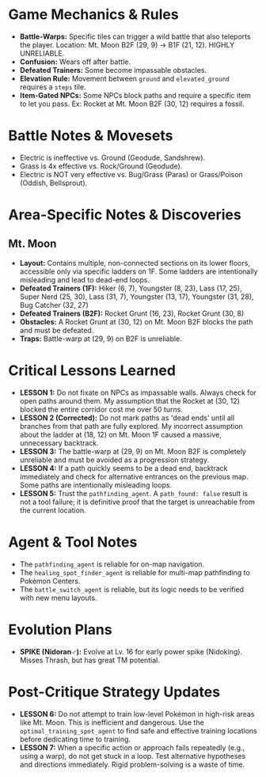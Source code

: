 # Game Mechanics & Rules
- **Battle-Warps:** Specific tiles can trigger a wild battle that also teleports the player. Location: Mt. Moon B2F (29, 9) -> B1F (21, 12). HIGHLY UNRELIABLE.
- **Confusion:** Wears off after battle.
- **Defeated Trainers:** Some become impassable obstacles.
- **Elevation Rule:** Movement between `ground` and `elevated_ground` requires a `steps` tile.
- **Item-Gated NPCs:** Some NPCs block paths and require a specific item to let you pass. Ex: Rocket at Mt. Moon B2F (30, 12) requires a fossil.

# Battle Notes & Movesets
- Electric is ineffective vs. Ground (Geodude, Sandshrew).
- Grass is 4x effective vs. Rock/Ground (Geodude).
- Electric is NOT very effective vs. Bug/Grass (Paras) or Grass/Poison (Oddish, Bellsprout).

# Area-Specific Notes & Discoveries
## Mt. Moon
- **Layout:** Contains multiple, non-connected sections on its lower floors, accessible only via specific ladders on 1F. Some ladders are intentionally misleading and lead to dead-end loops.
- **Defeated Trainers (1F):** Hiker (6, 7), Youngster (8, 23), Lass (17, 25), Super Nerd (25, 30), Lass (31, 7), Youngster (13, 17), Youngster (31, 28), Bug Catcher (32, 27)
- **Defeated Trainers (B2F):** Rocket Grunt (16, 23), Rocket Grunt (30, 8)
- **Obstacles:** A Rocket Grunt at (30, 12) on Mt. Moon B2F blocks the path and must be defeated.
- **Traps:** Battle-warp at (29, 9) on B2F is unreliable.

# Critical Lessons Learned
- **LESSON 1:** Do not fixate on NPCs as impassable walls. Always check for open paths around them. My assumption that the Rocket at (30, 12) blocked the entire corridor cost me over 50 turns.
- **LESSON 2 (Corrected):** Do not mark paths as 'dead ends' until all branches from that path are fully explored. My incorrect assumption about the ladder at (18, 12) on Mt. Moon 1F caused a massive, unnecessary backtrack.
- **LESSON 3:** The battle-warp at (29, 9) on Mt. Moon B2F is completely unreliable and must be avoided as a progression strategy.
- **LESSON 4:** If a path quickly seems to be a dead end, backtrack immediately and check for alternative entrances on the previous map. Some paths are intentionally misleading loops.
- **LESSON 5:** Trust the `pathfinding_agent`. A `path_found: false` result is not a tool failure; it is definitive proof that the target is unreachable from the current location.

# Agent & Tool Notes
- The `pathfinding_agent` is reliable for on-map navigation.
- The `healing_spot_finder_agent` is reliable for multi-map pathfinding to Pokémon Centers.
- The `battle_switch_agent` is reliable, but its logic needs to be verified with new menu layouts.

# Evolution Plans
- **SPIKE (Nidoran♂):** Evolve at Lv. 16 for early power spike (Nidoking). Misses Thrash, but has great TM potential.

# Post-Critique Strategy Updates
- **LESSON 6:** Do not attempt to train low-level Pokémon in high-risk areas like Mt. Moon. This is inefficient and dangerous. Use the `optimal_training_spot_agent` to find safe and effective training locations before dedicating time to training.
- **LESSON 7:** When a specific action or approach fails repeatedly (e.g., using a warp), do not get stuck in a loop. Test alternative hypotheses and directions immediately. Rigid problem-solving is a waste of time.